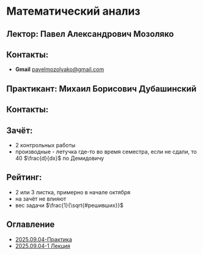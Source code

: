 # Математический анализ

## Лектор: Павел Александрович Мозоляко
## Контакты:
* **Gmail** pavelmozolyako@gmail.com

## Практикант: Михаил Борисович Дубашинский
## Контакты:


## Зачёт:
- 2 контрольных работы
- производные - летучка где-то во время семестра, если не сдали, то 40 $\frac{d}{dx}$ по Демидовичу

## Рейтинг:
- 2 или 3 листка, примерно в начале октября
- на зачёт не влияют
- вес задачи $\frac{1}{\sqrt{#решивших}}$

## Оглавление
- [2025.09.04-Практика](./2025.09.04-Практика.md)
- [2025.09.04-1 Лекция](./2025.09.04-1%20Лекция.md)
